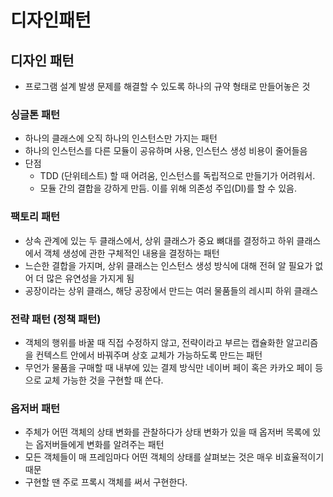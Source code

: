 # 디자인패턴

## 디자인 패턴

- 프로그램 설계 발생 문제를 해결할 수 있도록 하나의 규약 형태로 만들어놓은 것

### 싱글톤 패턴

- 하나의 클래스에 오직 하나의 인스턴스만 가지는 패턴
- 하나의 인스턴스를 다른 모듈이 공유하며 사용, 인스턴스 생성 비용이 줄어들음
- 단점
    - TDD (단위테스트) 할 때 어려움, 인스턴스를 독립적으로 만들기가 어려워서.
    - 모듈 간의 결합을 강하게 만듬. 이를 위해 의존성 주입(DI)를 할 수 있음.

### 팩토리 패턴

- 상속 관계에 있는 두 클래스에서, 상위 클래스가 중요 뼈대를 결정하고 하위 클래스에서 객체 생성에 관한 구체적인 내용을 결정하는 패턴
- 느슨한 결합을 가지며, 상위 클래스는 인스턴스 생성 방식에 대해 전혀 알 필요가 없어 더 많은 유연성을 가지게 됨
- 공장이라는 상위 클래스, 해당 공장에서 만드는 여러 물품들의 레시피 하위 클래스

### 전략 패턴 (정책 패턴)

- 객체의 행위를 바꿀 때 직접 수정하지 않고, 전략이라고 부르는 캡슐화한 알고리즘을 컨텍스트 안에서 바꿔주며 상호 교체가 가능하도록 만드는 패턴
- 무언가 물품을 구매할 때 내부에 있는 결제 방식만 네이버 페이 혹은 카카오 페이 등으로 교체 가능한 것을 구현할 때 쓴다.
  
### 옵저버 패턴

- 주체가 어떤 객체의 상태 변화를 관찰하다가 상태 변화가 있을 때 옵저버 목록에 있는 옵저버들에게 변화를 알려주는 패턴
- 모든 객체들이 매 프레임마다 어떤 객체의 상태를 살펴보는 것은 매우 비효율적이기 때문
- 구현할 땐 주로 프록시 객체를 써서 구현한다.